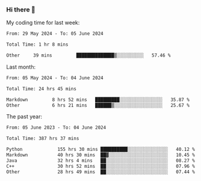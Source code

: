 ### Hi there 👋

My coding time for last week:

<!--START_SECTION:week-->

```txt
From: 29 May 2024 - To: 05 June 2024

Total Time: 1 hr 8 mins

Other     39 mins         ██████████████▒░░░░░░░░░░   57.46 %
```

<!--END_SECTION:week-->

Last month:

<!--START_SECTION:month-->

```txt
From: 05 May 2024 - To: 04 June 2024

Total Time: 24 hrs 45 mins

Markdown         8 hrs 52 mins   █████████░░░░░░░░░░░░░░░░   35.87 %
Other            6 hrs 21 mins   ██████▒░░░░░░░░░░░░░░░░░░   25.67 %
```

<!--END_SECTION:month-->

The past year:

<!--START_SECTION:year-->

```txt
From: 05 June 2023 - To: 04 June 2024

Total Time: 387 hrs 37 mins

Python             155 hrs 30 mins ██████████░░░░░░░░░░░░░░░   40.12 %
Markdown           40 hrs 30 mins  ██▓░░░░░░░░░░░░░░░░░░░░░░   10.45 %
Java               32 hrs 4 mins   ██░░░░░░░░░░░░░░░░░░░░░░░   08.27 %
C++                30 hrs 52 mins  ██░░░░░░░░░░░░░░░░░░░░░░░   07.96 %
Other              28 hrs 49 mins  ██░░░░░░░░░░░░░░░░░░░░░░░   07.44 %
```

<!--END_SECTION:year-->
